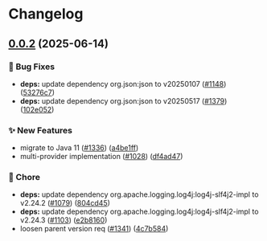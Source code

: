 # Changelog

## [0.0.2](https://github.com/open-feature/java-sdk-contrib/compare/dev.openfeature.contrib.providers.multiprovider-v0.0.1...dev.openfeature.contrib.providers.multiprovider-v0.0.2) (2025-06-14)


### 🐛 Bug Fixes

* **deps:** update dependency org.json:json to v20250107 ([#1148](https://github.com/open-feature/java-sdk-contrib/issues/1148)) ([53276c7](https://github.com/open-feature/java-sdk-contrib/commit/53276c74e1e4b5f828cd3d5e2b44e2ad0c566732))
* **deps:** update dependency org.json:json to v20250517 ([#1379](https://github.com/open-feature/java-sdk-contrib/issues/1379)) ([102e052](https://github.com/open-feature/java-sdk-contrib/commit/102e052178df95fd228c5e4a7a77454609665075))


### ✨ New Features

* migrate to Java 11 ([#1336](https://github.com/open-feature/java-sdk-contrib/issues/1336)) ([a4be1ff](https://github.com/open-feature/java-sdk-contrib/commit/a4be1ff66870a72189873171e83c5b65dbb9991c))
* multi-provider implementation ([#1028](https://github.com/open-feature/java-sdk-contrib/issues/1028)) ([df4ad47](https://github.com/open-feature/java-sdk-contrib/commit/df4ad471d2553363a0a1e4622a21557a6c2711e7))


### 🧹 Chore

* **deps:** update dependency org.apache.logging.log4j:log4j-slf4j2-impl to v2.24.2 ([#1079](https://github.com/open-feature/java-sdk-contrib/issues/1079)) ([804cd45](https://github.com/open-feature/java-sdk-contrib/commit/804cd455d6e9e79e1fa72b003245027ed7450487))
* **deps:** update dependency org.apache.logging.log4j:log4j-slf4j2-impl to v2.24.3 ([#1103](https://github.com/open-feature/java-sdk-contrib/issues/1103)) ([e2b8160](https://github.com/open-feature/java-sdk-contrib/commit/e2b8160dda2b82b43f665753187ab85a4e1abe13))
* loosen parent version req ([#1341](https://github.com/open-feature/java-sdk-contrib/issues/1341)) ([4c7b584](https://github.com/open-feature/java-sdk-contrib/commit/4c7b58413b47db5c8c52b906ec2cbbc846779199))
